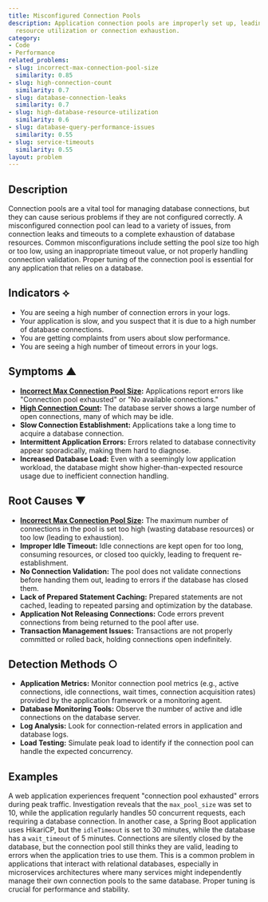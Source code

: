 ```yaml
---
title: Misconfigured Connection Pools
description: Application connection pools are improperly set up, leading to inefficient
  resource utilization or connection exhaustion.
category:
- Code
- Performance
related_problems:
- slug: incorrect-max-connection-pool-size
  similarity: 0.85
- slug: high-connection-count
  similarity: 0.7
- slug: database-connection-leaks
  similarity: 0.7
- slug: high-database-resource-utilization
  similarity: 0.6
- slug: database-query-performance-issues
  similarity: 0.55
- slug: service-timeouts
  similarity: 0.55
layout: problem
---
```


## Description
Connection pools are a vital tool for managing database connections, but they can cause serious problems if they are not configured correctly. A misconfigured connection pool can lead to a variety of issues, from connection leaks and timeouts to a complete exhaustion of database resources. Common misconfigurations include setting the pool size too high or too low, using an inappropriate timeout value, or not properly handling connection validation. Proper tuning of the connection pool is essential for any application that relies on a database.

## Indicators ⟡
- You are seeing a high number of connection errors in your logs.
- Your application is slow, and you suspect that it is due to a high number of database connections.
- You are getting complaints from users about slow performance.
- You are seeing a high number of timeout errors in your logs.

## Symptoms ▲

- **[Incorrect Max Connection Pool Size](incorrect-max-connection-pool-size.md):** Applications report errors like "Connection pool exhausted" or "No available connections."
- **[High Connection Count](high-connection-count.md):** The database server shows a large number of open connections, many of which may be idle.
- **Slow Connection Establishment:** Applications take a long time to acquire a database connection.
- **Intermittent Application Errors:** Errors related to database connectivity appear sporadically, making them hard to diagnose.
- **Increased Database Load:** Even with a seemingly low application workload, the database might show higher-than-expected resource usage due to inefficient connection handling.

## Root Causes ▼

- **[Incorrect Max Connection Pool Size](incorrect-max-connection-pool-size.md):** The maximum number of connections in the pool is set too high (wasting database resources) or too low (leading to exhaustion).
- **Improper Idle Timeout:** Idle connections are kept open for too long, consuming resources, or closed too quickly, leading to frequent re-establishment.
- **No Connection Validation:** The pool does not validate connections before handing them out, leading to errors if the database has closed them.
- **Lack of Prepared Statement Caching:** Prepared statements are not cached, leading to repeated parsing and optimization by the database.
- **Application Not Releasing Connections:** Code errors prevent connections from being returned to the pool after use.
- **Transaction Management Issues:** Transactions are not properly committed or rolled back, holding connections open indefinitely.

## Detection Methods ○

- **Application Metrics:** Monitor connection pool metrics (e.g., active connections, idle connections, wait times, connection acquisition rates) provided by the application framework or a monitoring agent.
- **Database Monitoring Tools:** Observe the number of active and idle connections on the database server.
- **Log Analysis:** Look for connection-related errors in application and database logs.
- **Load Testing:** Simulate peak load to identify if the connection pool can handle the expected concurrency.

## Examples
A web application experiences frequent "connection pool exhausted" errors during peak traffic. Investigation reveals that the `max_pool_size` was set to 10, while the application regularly handles 50 concurrent requests, each requiring a database connection. In another case, a Spring Boot application uses HikariCP, but the `idleTimeout` is set to 30 minutes, while the database has a `wait_timeout` of 5 minutes. Connections are silently closed by the database, but the connection pool still thinks they are valid, leading to errors when the application tries to use them. This is a common problem in applications that interact with relational databases, especially in microservices architectures where many services might independently manage their own connection pools to the same database. Proper tuning is crucial for performance and stability.